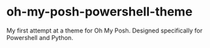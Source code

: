 # oh-my-posh-powershell-theme

My first attempt at a theme for Oh My Posh. Designed specifically for Powershell and Python.
